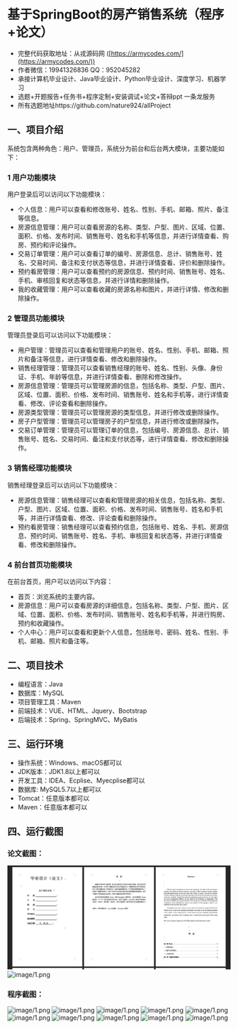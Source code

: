 基于SpringBoot的房产销售系统（程序+论文）
=
- 完整代码获取地址：从戎源码网 ([https://armycodes.com/](https://armycodes.com/))
- 作者微信：19941326836  QQ：952045282 
- 承接计算机毕业设计、Java毕业设计、Python毕业设计、深度学习、机器学习
- 选题+开题报告+任务书+程序定制+安装调试+论文+答辩ppt 一条龙服务
- 所有选题地址https://github.com/nature924/allProject

一、项目介绍
---
系统包含两种角色：用户、管理员，系统分为前台和后台两大模块，主要功能如下：


### 1 用户功能模块

用户登录后可以访问以下功能模块：
- 个人信息：用户可以查看和修改账号、姓名、性别、手机、邮箱、照片、备注等信息。
- 房源信息管理：用户可以查看房源的名称、类型、户型、图片、区域、位置、面积、价格、发布时间、销售账号、姓名和手机等信息，并进行详情查看、购房、预约和评论操作。
- 交易订单管理：用户可以查看订单的编号、房源信息、总计、销售账号、姓名、交易时间、备注和支付状态等信息，并进行详情查看、评价和删除操作。
- 预约看房管理：用户可以查看预约的房源信息、预约时间、销售账号、姓名、手机、审核回复和状态等信息，并进行详情和删除操作。
- 我的收藏管理：用户可以查看收藏的房源名称和图片，并进行详情、修改和删除操作。

### 2 管理员功能模块

管理员登录后可以访问以下功能模块：
- 用户管理：管理员可以查看和管理用户的账号、姓名、性别、手机、邮箱、照片和备注等信息，进行详情查看、修改和删除操作。
- 销售经理管理：管理员可以查看销售经理的账号、姓名、性别、头像、身份证、手机、年龄等信息，并进行详情查看、删除和修改操作。
- 房源信息管理：管理员可以管理房源的信息，包括名称、类型、户型、图片、区域、位置、面积、价格、发布时间、销售账号、姓名和手机等，进行详情查看、修改、评论查看和删除操作。
- 房源类型管理：管理员可以管理房源的类型信息，并进行修改或删除操作。
- 房子户型管理：管理员可以管理房子的户型信息，并进行修改或删除操作。
- 交易订单管理：管理员可以管理订单的信息，包括编号、房源信息、总计、销售账号、姓名、交易时间、备注和支付状态等，进行详情查看、修改和删除操作。

### 3 销售经理功能模块

销售经理登录后可以访问以下功能模块：
- 房源信息管理：销售经理可以查看和管理房源的相关信息，包括名称、类型、户型、图片、区域、位置、面积、价格、发布时间、销售账号、姓名和手机等，并进行详情查看、修改、评论查看和删除操作。
- 预约看房管理：销售经理可以查看预约信息，包括账号、姓名、手机、房源信息、预约时间、销售账号、姓名、手机、审核回复和状态等，并进行详情查看、修改和删除操作。

### 4 前台首页功能模块

在前台首页，用户可以访问以下内容：
- 首页：浏览系统的主要内容。
- 房源信息：用户可以查看房源的详细信息，包括名称、类型、户型、图片、区域、位置、面积、价格、发布时间、销售账号、姓名和手机等，并进行购房、预约和收藏操作。
- 个人中心：用户可以查看和更新个人信息，包括账号、密码、姓名、性别、手机、邮箱、照片和备注等。




二、项目技术
---
- 编程语言：Java
- 数据库：MySQL
- 项目管理工具：Maven
- 前端技术：VUE、HTML、Jquery、Bootstrap
- 后端技术：Spring、SpringMVC、MyBatis

三、运行环境
---
- 操作系统：Windows、macOS都可以
- JDK版本：JDK1.8以上都可以
- 开发工具：IDEA、Ecplise、Myecplise都可以
- 数据库: MySQL5.7以上都可以
- Tomcat：任意版本都可以
- Maven：任意版本都可以

四、运行截图
---
### 论文截图：
![image/1.png](limage/1.png)
![image/1.png](limage/2.png)

### 程序截图：
![image/1.png](image/1.png)
![image/1.png](image/2.png)
![image/1.png](image/3.png)
![image/1.png](image/4.png)
![image/1.png](image/5.png)
![image/1.png](image/6.png)
![image/1.png](image/7.png)
![image/1.png](image/8.png)
![image/1.png](image/9.png)
![image/1.png](image/10.png)

